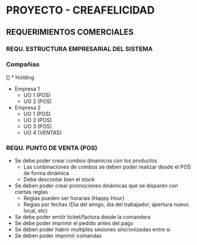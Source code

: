 # PROYECTO - CREAFELICIDAD
## REQUERIMIENTOS COMERCIALES
### REQU. ESTRUCTURA EMPRESARIAL DEL SISTEMA
### Compañias
[] * Holding
  * Empresa 1
    * UO 1 (POS)
    * UO 2 (POS)
  * Empresa 2
    * UO 1 (POS)
    * UO 2 (POS)
    * UO 3 (POS)
    * UO 4 (VENTAS)
### REQU. PUNTO DE VENTA (POS)
* Se debe poder crear combos dinamicos con los productos
  * Las conbinaciones de combos se deben poder realizar desde el POS de forma dinámica
  * Debe descontar bien el stock
* Se deben poder crear promociones dinámicas que se disparen con ciertas reglas
  * Reglas pueden ser horarias (Happy Hour)
  * Reglas por fechas (Dia del amigo, dia del trabajador, apertura nuevo local, etc)
* Se debe poder emitir ticket/factura desde la comandera
* Se debe poder imprimir el pedido antes del pago
* Se deben poder habrir multiples sesiones sincronizadas entre si
* Se deben poder imprimir comandas

